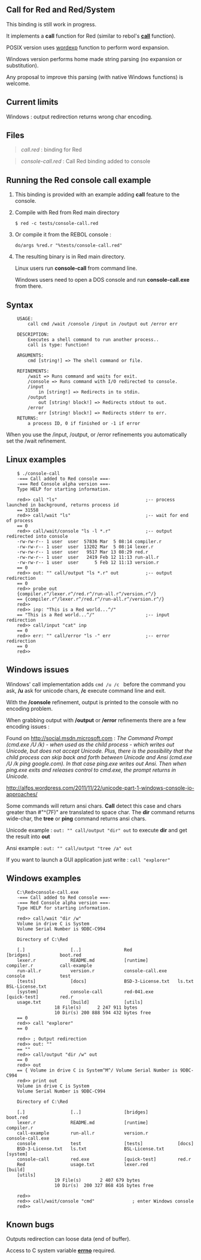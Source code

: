 Call for Red and Red/System
------------------------

This binding is still work in progress.

It implements a **call** function for Red (similar to rebol's **[call](http://rebol.com/docs/shell.html)** function).

POSIX version uses [wordexp](http://pubs.opengroup.org/onlinepubs/9699919799/functions/wordexp.html) function to perform word expansion.

Windows version performs home made string parsing (no expansion or substitution).

Any proposal to improve this parsing (with native Windows functions) is welcome.

Current limits
------------------------

Windows : output redirection returns wrong char encoding.

Files
------------------------

>*call.red* : binding for Red

>*console-call.red* : Call Red binding added to console

Running the Red console call example
------------------------

1. This binding is provided with an example adding **call** feature to the console.

1. Compile with Red from Red main directory

    `$ red -c tests/console-call.red`

1. Or compile it from the REBOL console :

    `do/args %red.r "%tests/console-call.red"`

1. The resulting binary is in Red main directory.

    Linux users run **console-call** from command line.

    Windows users need to open a DOS console and run **console-call.exe** from there.

Syntax
------------------------

		USAGE:
			call cmd /wait /console /input in /output out /error err

		DESCRIPTION:
			Executes a shell command to run another process..
			call is type: function!

		ARGUMENTS:
			cmd [string!] => The shell command or file.

		REFINEMENTS:
			/wait => Runs command and waits for exit.
			/console => Runs command with I/O redirected to console.
			/input
				in [string!] => Redirects in to stdin.
			/output
				out [string! block!] => Redirects stdout to out.
			/error
				err [string! block!] => Redirects stderr to err.
		RETURNS:
			a process ID, 0 if finished or -1 if error

When you use the /input, /output, or /error refinements you automatically set the /wait refinement.

Linux examples
------------------------

		$ ./console-call
		-=== Call added to Red console ===-
		-=== Red Console alpha version ===-
		Type HELP for starting information.

		red>> call "ls"                                 ;-- process launched in background, returns process id
		== 31558
		red>> call/wait "ls"                            ;-- wait for end of process
		== 0
		red>> call/wait/console "ls -l *.r"             ;-- output redirected into console
		-rw-rw-r-- 1 user  user  57836 Mar  5 08:14 compiler.r
		-rw-rw-r-- 1 user  user  13202 Mar  5 08:14 lexer.r
		-rw-rw-r-- 1 user  user   9517 Mar 13 08:29 red.r
		-rw-rw-r-- 1 user  user   2419 Feb 12 11:13 run-all.r
		-rw-rw-r-- 1 user  user      5 Feb 12 11:13 version.r
		== 0
		red>> out: "" call/output "ls *.r" out          ;-- output redirection
		== 0
		red>> probe out
		{compiler.r^/lexer.r^/red.r^/run-all.r^/version.r^/}
		== {compiler.r^/lexer.r^/red.r^/run-all.r^/version.r^/}
		red>>
		red>> inp: "This is a Red world...^/"
		== "This is a Red world...^/"                   ;-- input redirection
		red>> call/input "cat" inp
		== 0
		red>> err: "" call/error "ls -" err             ;-- error redirection
		== 0
		red>>


Windows issues
------------------------

Windows' call implementation adds `cmd /u /c ` before the command you ask, **/u** ask for unicode chars,
**/c** execute command line and exit.

With the **/console** refinement, output is printed to the console with no encoding problem.

When grabbing output with **/output** or **/error** refinements there are a few encoding issues :

Found on http://social.msdn.microsoft.com :
*The Command Prompt (cmd.exe /U /k) - when used as the child process - which writes out Unicode, but does not accept Unicode.
Plus, there is the possibility that the child process can skip back and forth between Unicode and Ansi (cmd.exe /U /k ping google.com).
In that case ping.exe writes out Ansi.  Then when ping.exe exits and releases control to cmd.exe, the prompt returns in Unicode.*

http://alfps.wordpress.com/2011/11/22/unicode-part-1-windows-console-io-approaches/

Some commands will return ansi chars. **Call** detect this case and chars greater than #"^(7F)" are translated to space char.
The **dir** command returns wide-char, the **tree** or **ping** command returns ansi chars.

Unicode example : `out: "" call/output "dir" out` to execute **dir** and get the result into **out**

Ansi example    : `out: "" call/output "tree /a" out`

If you want to launch a GUI application just write : `call "explorer"`


Windows examples
------------------------

        C:\Red>console-call.exe
        -=== Call added to Red console ===-
        -=== Red Console alpha version ===-
        Type HELP for starting information.

        red>> call/wait "dir /w"
        Volume in drive C is System
        Volume Serial Number is 9DBC-C994

        Directory of C:\Red

        [.]                 [..]                Red                 [bridges]           boot.red
        lexer.r             README.md           [runtime]           compiler.r          call-example
        run-all.r           version.r           console-call.exe    console             test
        [tests]             [docs]              BSD-3-License.txt   ls.txt              BSL-License.txt
        [system]            console-call        red-041.exe         [quick-test]        red.r
        usage.txt           [build]             [utils]
                      18 File(s)      2 247 911 bytes
                      10 Dir(s) 200 888 594 432 bytes free
        == 0
        red>> call "explorer"
        == 0

        red>> ; Output redirection
        red>> out: ""
        == ""
        red>> call/output "dir /w" out
        == 0
        red>> out
        == { Volume in drive C is System^M^/ Volume Serial Number is 9DBC-C994
        red>> print out
        Volume in drive C is System
        Volume Serial Number is 9DBC-C994

        Directory of C:\Red

        [.]                 [..]                [bridges]           boot.red
        lexer.r             README.md           [runtime]           compiler.r
        call-example        run-all.r           version.r           console-call.exe
        console             test                [tests]             [docs]
        BSD-3-License.txt   ls.txt              BSL-License.txt     [system]
        console-call        red.exe             [quick-test]        red.r
        Red                 usage.txt           lexer.red           [build]
        [utils]
                      19 File(s)       2 407 679 bytes
                      10 Dir(s)  200 327 868 416 bytes free

        red>>
        red>> call/wait/console "cmd"              ; enter Windows console
        red>>


Known bugs
------------------------

Outputs redirection can loose data (end of buffer).

Access to C system variable **[errno](http://en.wikipedia.org/wiki/Errno.h)** required.
